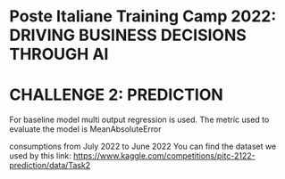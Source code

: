 
# Poste Italiane Training Camp 2022: DRIVING BUSINESS DECISIONS THROUGH AI  
# CHALLENGE  2: PREDICTION 

For baseline model multi output regression is used.
The metric used  to evaluate the model  is MeanAbsoluteError

consumptions from July 2022 to June 2022
You can find the dataset we used by this link: 
https://www.kaggle.com/competitions/pitc-2122-prediction/data/Task2
